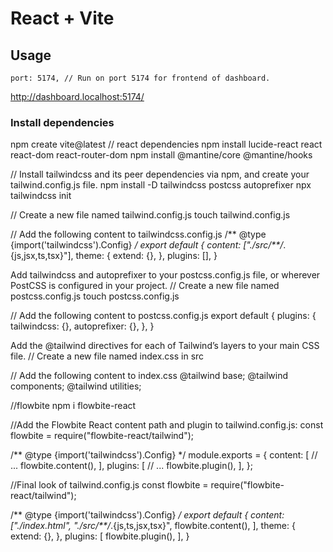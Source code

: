 # React + Vite
## Usage
    port: 5174, // Run on port 5174 for frontend of dashboard.
http://dashboard.localhost:5174/

### Install dependencies
npm create vite@latest
// react dependencies
npm install lucide-react react react-dom react-router-dom
npm install @mantine/core @mantine/hooks

// Install tailwindcss and its peer dependencies via npm, and create your tailwind.config.js file.
npm install -D tailwindcss postcss autoprefixer
npx tailwindcss init

// Create a new file named tailwind.config.js
touch tailwind.config.js

// Add the following content to tailwindcss.config.js
/** @type {import('tailwindcss').Config} */
export default {
  content: ["./src/**/*.{js,jsx,ts,tsx}"],
  theme: {
    extend: {},
  },
  plugins: [],
}

Add tailwindcss and autoprefixer to your postcss.config.js file, or wherever PostCSS is configured in your project.
// Create a new file named postcss.config.js
touch postcss.config.js

// Add the following content to postcss.config.js
export default {
  plugins: {
    tailwindcss: {},
    autoprefixer: {},
  },
}


Add the @tailwind directives for each of Tailwind’s layers to your main CSS file.
// Create a new file named index.css in src

// Add the following content to index.css
@tailwind base;
@tailwind components;
@tailwind utilities;

//flowbite
npm i flowbite-react

//Add the Flowbite React content path and plugin to tailwind.config.js:
const flowbite = require("flowbite-react/tailwind");

/** @type {import('tailwindcss').Config} */
module.exports = {
  content: [
    // ...
    flowbite.content(),
  ],
  plugins: [
    // ...
    flowbite.plugin(),
  ],
};


//Final look of tailwind.config.js
const flowbite = require("flowbite-react/tailwind");

/** @type {import('tailwindcss').Config} */
export default {
  content: ["./index.html", "./src/**/*.{js,ts,jsx,tsx}",
    flowbite.content(),
  ],
  theme: {
    extend: {},
  },
  plugins: [
    flowbite.plugin(),
  ],
}

